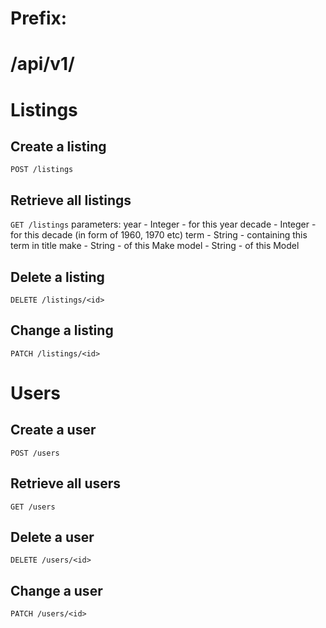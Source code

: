 # Prefix:

# /api/v1/

# Listings

## Create a listing

`POST /listings`

## Retrieve all listings

`GET /listings`
parameters:
year - Integer - for this year
decade - Integer - for this decade (in form of 1960, 1970 etc)
term - String - containing this term in title
make - String - of this Make
model - String - of this Model

## Delete a listing

`DELETE /listings/<id>`

## Change a listing

`PATCH /listings/<id>`

# Users

## Create a user

`POST /users`

## Retrieve all users

`GET /users`

## Delete a user

`DELETE /users/<id>`

## Change a user

`PATCH /users/<id>`
